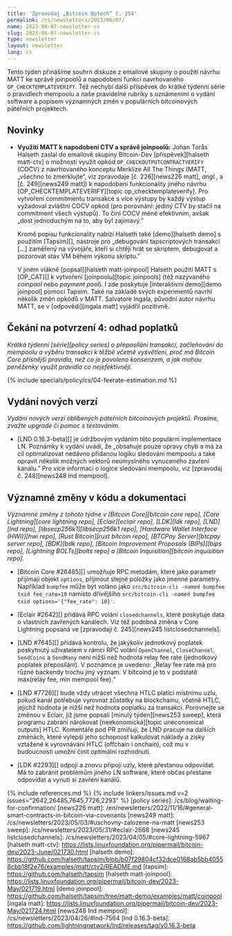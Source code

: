 ```yaml
---
title: 'Zpravodaj „Bitcoin Optech” č. 254'
permalink: /cs/newsletters/2023/06/07/
name: 2023-06-07-newsletter-cs
slug: 2023-06-07-newsletter-cs
type: newsletter
layout: newsletter
lang: cs
---
```

Tento týden přinášíme souhrn diskuze z emailové skupiny o použití
návrhu MATT ke správě joinpoolů a napodobení funkcí navrhovaného
`OP_CHECKTEMPLATEVERIFY`. Též nechybí další příspěvek do krátké
týdenní série o pravidlech mempoolu a naše pravidelné rubriky s
oznámeními o vydání software a popisem významných změn v populárních
bitcoinových páteřních projektech.

## Novinky

- **Využití MATT k napodobení CTV a správě joinpoolů:** Johan Torås
  Halseth zaslal do emailové skupiny Bitcoin-Dev [příspěvek][halseth matt-ctv]
  o možnosti využít opkód `OP_CHECKOUTPUTCONTRACTVERIFY` (COCV) z navrhovaného
  konceptu Merklize All The Things (MATT, „všechno to zmerklujte“, viz
  zpravodaje [č. 226][news226 matt], *angl.*, a [č. 249][news249 matt])
  k napodobení funkcionality jiného návrhu [OP_CHECKTEMPLATEVERIFY][topic
  op_checktemplateverify]. Pro vytvoření commitmentu transakce s více
  výstupy by každý výstup vyžadoval zvláštní COCV opkód (pro porovnání:
  jediný CTV by stačil na commitment všech výstupů). To činí COCV méně
  efektivním, avšak „dost jednoduchým na to, aby byl zajímavý.”

  Kromě popisu funkcionality nabízí Halseth také [demo][halseth demo]
  s použitím [Tapsim][], nástroje pro „debugování tapscriptových transakcí […]
  zaměřený na vývojáře, kteří si chtějí hrát se skriptem, debugovat a
  pozorovat stav VM během výkonu skriptu.”

  V jiném vlákně [popsal][halseth matt-joinpool] Halseth použití MATT
  s [OP_CAT][] k vytvoření [joinpoolu][topic joinpools] (též nazývaného
  _coinpool_ nebo _payment pool_). I zde poskytuje [interaktivní demo][demo
  joinpool] pomocí Tapsim. Také na základě svých experimentů navrhl několik
  změn opkódů v MATT. Salvatore Ingala, původní autor návrhu MATT, se v
  [odpovědi][ingala matt] vyjádřil pozitivně.

## Čekání na potvrzení 4: odhad poplatků

_Krátká týdenní [série][policy series] o přeposílání transakcí, začleňování do mempoolu a výběru
transakcí k těžbě včetně vysvětlení, proč má Bitcoin Core přísnější pravidla,
než co je povoleno konsenzem, a jak mohou peněženky využít pravidla co nejefektivněji._

{% include specials/policy/cs/04-feerate-estimation.md %}

## Vydání nových verzí

*Vydání nových verzí oblíbených páteřních bitcoinových projektů. Prosíme,
zvažte upgrade či pomoc s testováním.*

- [LND 0.16.3-beta][] je údržbovým vydáním této populární implementace LN.
  Poznámky k vydání uvádí, že „obsahuje pouze opravy chyb a má za cíl
  optimalizovat nedávno přidanou logiku sledování mempoolu a také opravit
  několik možných vektorů neúmyslného vynuceného zavření kanálu.” Pro
  více informací o logice sledování mempoolu, viz [zpravodaj č. 248][news248
  lnd mempool].

## Významné změny v kódu a dokumentaci

*Významné změny z tohoto týdne v [Bitcoin Core][bitcoin core repo], [Core
Lightning][core lightning repo], [Eclair][eclair repo], [LDK][ldk repo],
[LND][lnd repo], [libsecp256k1][libsecp256k1 repo], [Hardware Wallet
Interface (HWI)][hwi repo], [Rust Bitcoin][rust bitcoin repo], [BTCPay
Server][btcpay server repo], [BDK][bdk repo], [Bitcoin Improvement
Proposals (BIPs)][bips repo], [Lightning BOLTs][bolts repo] a
[Bitcoin Inquisition][bitcoin inquisition repo].*

- [Bitcoin Core #26485][] umožňuje RPC metodám, které jako parametr
  přijímají objekt `options`, přijmout stejné položky jako jmenné
  parametry. Například `bumpfee` může být voláno jako
  `src/bitcoin-cli -named bumpfee txid fee_rate=10` namísto dřívějšího
  `src/bitcoin-cli -named bumpfee txid options='{"fee_rate": 10}'`.

- [Eclair #2642][] přidává RPC volání `closedchannels`, které poskytuje
  data o vlastních zavřených kanálech. Viz též podobná změna v Core Lightning
  popsaná ve [zpravodaji č. 245][news245 listclosedchannels].

- [LND #7645][] přidává kontrolu, že jakýkoliv jednotkový poplatek poskytnutý
  uživatelem v rámci RPC volání `OpenChannel`, `CloseChannel`, `SendCoins` a
  `SendMany` není nižší než hodnota relay fee rate (jednotkový poplatek
  přeposílání). V poznámce je uvedeno: „Relay fee rate má pro různé backendy
  trochu jiný význam. V bitcoind je to v podstatě max(relay fee, min mempool fee).“

- [LND #7726][] bude vždy utrácet všechna HTLC platící místnímu uzlu, pokud
  kanál potřebuje vyrovnat zůstatky na blockchainu, včetně HTLC, jejichž
  hodnota je nižší než hodnota poplatku za transakci. Porovnejte se změnou
  v Eclair, již jsme popsali [minulý týden][news253 sweep], která programu
  zabrání nárokovat [neekonomická][topic uneconomical outputs] HTLC.
  Komentáře pod PR zmiňují, že LND pracuje na dalších změnách, které vylepší
  jeho schopnost kalkulovat náklady a zisky vztažené k vyrovnávání HTLC
  (offchain i onchain), což mu v budoucnosti umožní činit optimální rozhodnutí.

- [LDK #2293][] odpojí a znovu připojí uzly, které přestanou odpovídat. Má to
  zabránit problémům jiného LN software, které občas přestane odpovídat a vynutí
  si zavření kanálů.

{% include references.md %}
{% include linkers/issues.md v=2 issues="2642,26485,7645,7726,2293" %}
[policy series]: /cs/blog/waiting-for-confirmation/
[news226 matt]: /en/newsletters/2022/11/16/#general-smart-contracts-in-bitcoin-via-covenants
[news249 matt]: /cs/newsletters/2023/05/03/#uschovny-zalozene-na-matt
[news253 sweep]: /cs/newsletters/2023/05/31/#eclair-2668
[news245 listclosedchannels]: /cs/newsletters/2023/04/05/#core-lightning-5967
[halseth matt-ctv]: https://lists.linuxfoundation.org/pipermail/bitcoin-dev/2023-June/021730.html
[halseth demo]: https://github.com/halseth/tapsim/blob/b07f29804cf32dce0168ab5bb40558cbb18f2e76/examples/matt/ctv2/README.md
[tapsim]: https://github.com/halseth/tapsim
[halseth matt-joinpool]: https://lists.linuxfoundation.org/pipermail/bitcoin-dev/2023-May/021719.html
[demo joinpool]: https://github.com/halseth/tapsim/tree/matt-demo/examples/matt/coinpool
[ingala matt]: https://lists.linuxfoundation.org/pipermail/bitcoin-dev/2023-May/021724.html
[news248 lnd mempool]: /cs/newsletters/2023/04/26/#lnd-7564
[lnd 0.16.3-beta]: https://github.com/lightningnetwork/lnd/releases/tag/v0.16.3-beta
